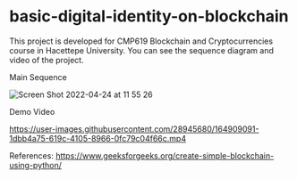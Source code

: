 # basic-digital-identity-on-blockchain


This project is developed for CMP619 Blockchain and Cryptocurrencies course in Hacettepe University. You can see the sequence diagram and video of the project.


Main Sequence 


![Screen Shot 2022-04-24 at 11 55 26](https://user-images.githubusercontent.com/28945680/164968600-cb330b67-b457-4248-8e63-6d20ec8844be.png)



Demo Video


https://user-images.githubusercontent.com/28945680/164909091-1dbb4a75-619c-4105-8966-0fc79c04f66c.mp4


References:
https://www.geeksforgeeks.org/create-simple-blockchain-using-python/
